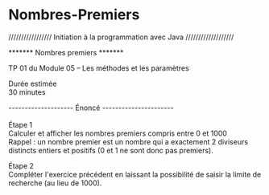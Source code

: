 # Nombres-Premiers

///////////////// Initiation à la programmation avec Java ///////////////////</br>

******* Nombres premiers *******</br>

TP 01 du Module 05 – Les méthodes et les paramètres</br>

Durée estimée</br>
30 minutes</br>

-------------------- Énoncé ---------------------- </br></br>
Étape 1</br>
Calculer et afficher les nombres premiers compris entre 0 et 1000 </br>
Rappel : un nombre premier est un nombre qui a exactement 2 diviseurs distincts
entiers et positifs (0 et 1 ne sont donc pas premiers).</br>

Étape 2</br>
Compléter l'exercice précédent en laissant la possibilité de saisir la limite de
recherche (au lieu de 1000).

